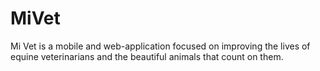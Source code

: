 # MiVet
Mi Vet is a mobile and web-application focused on improving the lives of equine veterinarians and the beautiful animals that count on them.
